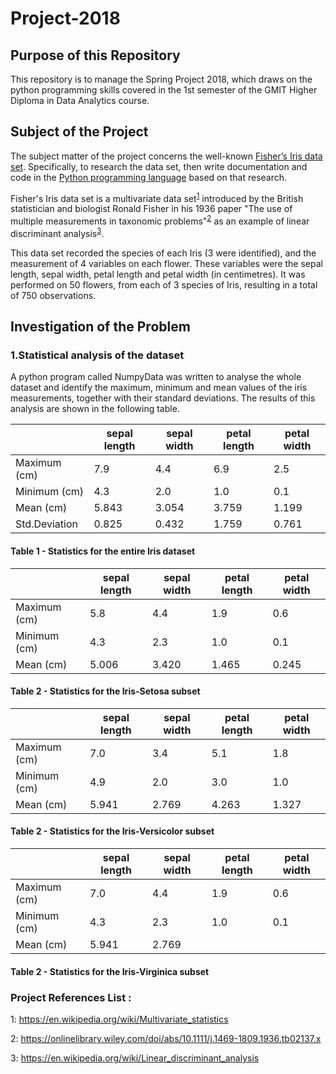# Project-2018
## Purpose of this Repository
This repository is to manage the Spring Project 2018, which draws on the python programming skills covered in the 1st semester of the GMIT Higher Diploma in Data Analytics course.

## Subject of the Project
The subject matter of the project concerns the well-known [Fisher’s Iris data set](http://archive.ics.uci.edu/ml/datasets/Iris). Specifically, to research the data set, then write documentation and code in the [Python programming language](https://www.python.org) based on that research.

Fisher's Iris data set is a multivariate data set<sup>[1](https://en.wikipedia.org/wiki/Multivariate_statistics)</sup> introduced by the British statistician and biologist Ronald Fisher in his 1936 paper "The use of multiple measurements in taxonomic problems"<sup>[2](https://onlinelibrary.wiley.com/doi/abs/10.1111/j.1469-1809.1936.tb02137.x)</sup> as an example of linear discriminant analysis<sup>[3](https://en.wikipedia.org/wiki/Linear_discriminant_analysis)</sup>.

This data set recorded the species of each Iris (3 were identified), and the measurement of 4 variables on each flower. These variables were the sepal length, sepal width, petal length and petal width (in centimetres). It was performed on 50 flowers, from each of 3 species of Iris, resulting in a total of 750 observations.

## Investigation of the Problem

### 1.Statistical analysis of the dataset
A python program called NumpyData was written to analyse the whole dataset and identify the maximum, minimum and mean values of the iris measurements, together with their standard deviations. The results of this analysis are shown in the following table.

|              | sepal length | sepal width  | petal length | petal width
|------------- | -------------| -------------| -------------| -------------
|Maximum (cm)  |     7.9      |      4.4     |     6.9      |      2.5    
|Minimum (cm)  |     4.3      |      2.0     |     1.0      |      0.1   
|Mean    (cm)  |     5.843    |      3.054   |     3.759    |      1.199    
|Std.Deviation |     0.825    |      0.432   |     1.759    |      0.761

#### Table 1 - Statistics for the entire Iris dataset


|              | sepal length | sepal width  | petal length | petal width
|------------- | -------------| -------------| -------------| -------------
|Maximum (cm)  |     5.8      |      4.4     |     1.9      |      0.6    
|Minimum (cm)  |     4.3      |      2.3     |     1.0      |      0.1   
|Mean    (cm)  |     5.006    |      3.420   |     1.465    |      0.245    

#### Table 2 - Statistics for the Iris-Setosa subset


|              | sepal length | sepal width  | petal length | petal width
|------------- | -------------| -------------| -------------| -------------
|Maximum (cm)  |     7.0      |      3.4     |     5.1      |      1.8  
|Minimum (cm)  |     4.9      |      2.0     |     3.0      |      1.0   
|Mean    (cm)  |     5.941    |      2.769   |     4.263    |      1.327

#### Table 2 - Statistics for the Iris-Versicolor subset



|              | sepal length | sepal width  | petal length | petal width
|------------- | -------------| -------------| -------------| -------------
|Maximum (cm)  |     7.0      |      4.4     |     1.9      |      0.6    
|Minimum (cm)  |     4.3      |      2.3     |     1.0      |      0.1   
|Mean    (cm)  |     5.941    |      2.769   |              |      
#### Table 2 - Statistics for the Iris-Virginica subset














### Project References List :

1: https://en.wikipedia.org/wiki/Multivariate_statistics

2: https://onlinelibrary.wiley.com/doi/abs/10.1111/j.1469-1809.1936.tb02137.x

3: https://en.wikipedia.org/wiki/Linear_discriminant_analysis

